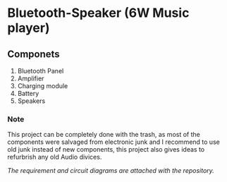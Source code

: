 # Bluetooth-Speaker (6W Music player)
## Componets 
1. Bluetooth Panel
2. Amplifier
3. Charging module
4. Battery
5. Speakers

### Note
This project can be completely done with the trash, as most of the components were salvaged from electronic junk and I recommend to use old junk instead of new components, this project also gives ideas to refurbrish any old Audio divices.

*The requirement and circuit diagrams are attached with the repository.*
